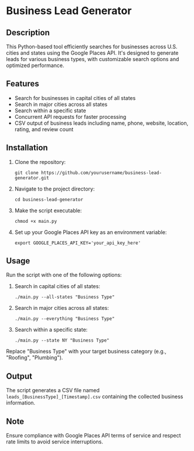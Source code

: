 # Business Lead Generator

## Description
This Python-based tool efficiently searches for businesses across U.S. cities and states using the Google Places API. It's designed to generate leads for various business types, with customizable search options and optimized performance.

## Features
- Search for businesses in capital cities of all states
- Search in major cities across all states
- Search within a specific state
- Concurrent API requests for faster processing
- CSV output of business leads including name, phone, website, location, rating, and review count

## Installation
1. Clone the repository:
   ```
   git clone https://github.com/yourusername/business-lead-generator.git
   ```
2. Navigate to the project directory:
   ```
   cd business-lead-generator
   ```
3. Make the script executable:
   ```
   chmod +x main.py
   ```
4. Set up your Google Places API key as an environment variable:
   ```
   export GOOGLE_PLACES_API_KEY='your_api_key_here'
   ```

## Usage
Run the script with one of the following options:

1. Search in capital cities of all states:
   ```
   ./main.py --all-states "Business Type"
   ```

2. Search in major cities across all states:
   ```
   ./main.py --everything "Business Type"
   ```

3. Search within a specific state:
   ```
   ./main.py --state NY "Business Type"
   ```

Replace "Business Type" with your target business category (e.g., "Roofing", "Plumbing").

## Output
The script generates a CSV file named `leads_[BusinessType]_[Timestamp].csv` containing the collected business information.

## Note
Ensure compliance with Google Places API terms of service and respect rate limits to avoid service interruptions.